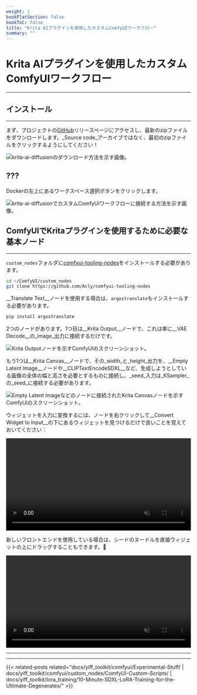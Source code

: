 ```yaml
---
weight: 1
bookFlatSection: false
bookToC: false
title: "Krita AIプラグインを使用したカスタムComfyUIワークフロー"
summary: ""
---
```


<!--markdownlint-disable MD025 MD033 -->

# Krita AIプラグインを使用したカスタムComfyUIワークフロー

---

## インストール

---

まず、プロジェクトの[GitHub](https://github.com/Acly/krita-ai-diffusion/releases)リリースページにアクセスし、最新のzipファイルをダウンロードします。_Source code_アーカイブではなく、最初のzipファイルをクリックするようにしてください！

![krita-ai-diffusionのダウンロード方法を示す画像。](https://huggingface.co/k4d3/yiff_toolkit/resolve/main/static/comfyui/krita_ai_download.png)

## ???

Dockerの左上にあるワークスペース選択ボタンをクリックします。

![krita-ai-diffusionでカスタムComfyUIワークフローに接続する方法を示す画像。](https://huggingface.co/k4d3/yiff_toolkit/resolve/main/static/comfyui/krita_ai_select_graph.png)

## ComfyUIでKritaプラグインを使用するために必要な基本ノード

---

`custom_nodes`フォルダに[comfyui-tooling-nodes](https://github.com/Acly/comfyui-tooling-nodes)をインストールする必要があります。

```bash
cd ~/ComfyUI/custom_nodes
git clone https://github.com/Acly/comfyui-tooling-nodes
```

__Translate Text__ノードを使用する場合は、`argostranslate`もインストールする必要があります。

```bash
pip install argostranslate
```

2つのノードがあります。1つ目は__Krita Output__ノードで、これは単に__VAE Decode__の_image_出力に接続するだけです。

![Krita Outputノードを示すComfyUIのスクリーンショット。](https://huggingface.co/k4d3/yiff_toolkit/resolve/main/static/comfyui/krita_ai_output_node.png)

もう1つは__Krita Canvas__ノードで、その_width_と_height_出力を、__Empty Latent Image__ノードや__CLIPTextEncodeSDXL__など、生成しようとしている画像の全体の幅と高さを必要とするものに接続し、_seed_入力は_KSampler_の_seed_に接続する必要があります。

![Empty Latent Imageなどのノードに接続されたKrita Canvasノードを示すComfyUIのスクリーンショット。](https://huggingface.co/k4d3/yiff_toolkit/resolve/main/static/comfyui/krita_ai_canvas_node.png)

ウィジェットを入力に変換するには、ノードを右クリックして__Convert Widget to Input__の下にあるウィジェットを見つけるだけで良いことを覚えておいてください：

<div style="text-align: center;">
    <video style="width: 100%;" autoplay loop muted playsinline>
        <source src="https://huggingface.co/k4d3/yiff_toolkit/resolve/main/static/comfyui/krita_ai_convert_to_input.mp4" type="video/mp4">
        お使いのブラウザはビデオタグをサポートしていません。
    </video>
</div>

新しいフロントエンドを使用している場合は、シードのヌードルを直接ウィジェットの上にドラッグすることもできます。🐺

<div style="text-align: center;">
    <video style="width: 100%;" autoplay loop muted playsinline>
        <source src="https://huggingface.co/k4d3/yiff_toolkit/resolve/main/static/comfyui/krita_ai_new_frontend_shill.mp4" type="video/mp4">
        お使いのブラウザはビデオタグをサポートしていません。
    </video>
</div>

---

---

{{< related-posts related="docs/yiff_toolkit/comfyui/Experimental-Stuff/ | docs/yiff_toolkit/comfyui/custom_nodes/ComfyUI-Custom-Scripts/ | docs/yiff_toolkit/lora_training/10-Minute-SDXL-LoRA-Training-for-the-Ultimate-Degenerates/" >}}
